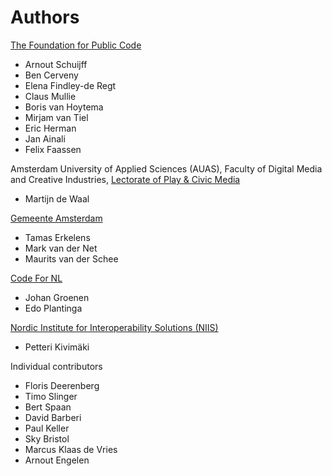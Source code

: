 # Authors

[The Foundation for Public Code](https://publiccode.net)

* Arnout Schuijff
* Ben Cerveny
* Elena Findley-de Regt
* Claus Mullie
* Boris van Hoytema
* Mirjam van Tiel
* Eric Herman
* Jan Ainali
* Felix Faassen

Amsterdam University of Applied Sciences (AUAS), Faculty of Digital Media and Creative Industries, [Lectorate of Play & Civic Media](https://www.amsterdamuas.com/create-it/shared-content/research-groups/play-and-civic-media/play-and-civic-media.html)

* Martijn de Waal

[Gemeente Amsterdam](https://www.amsterdam.nl/)

* Tamas Erkelens
* Mark van der Net
* Maurits van der Schee

[Code For NL](https://codefor.nl/)

* Johan Groenen
* Edo Plantinga

[Nordic Institute for Interoperability Solutions (NIIS)](https://niis.org)

* Petteri Kivimäki

Individual contributors

* Floris Deerenberg
* Timo Slinger
* Bert Spaan
* David Barberi
* Paul Keller
* Sky Bristol
* Marcus Klaas de Vries
* Arnout Engelen

